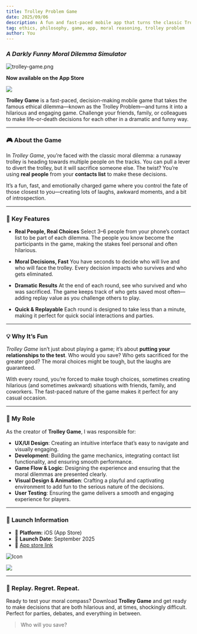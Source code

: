 ```yaml
---
title: Trolley Problem Game
date: 2025/09/06
description: A fun and fast-paced mobile app that turns the classic Trolley Problem into an engaging social game, using real contacts to make tough moral decisions.
tag: ethics, philosophy, game, app, moral reasoning, trolley problem
author: You
---
```


### *A Darkly Funny Moral Dilemma Simulator*

![trolley-game.png](/images/trolley-game.png)

**Now available on the App Store**

[<img src="/images/app-store-small.png">](https://apps.apple.com/de/app/trolley-problem-choices-game/id6751812614?l=en-GB)


**Trolley Game** is a fast-paced, decision-making mobile game that takes the famous ethical dilemma—known as the Trolley Problem—and turns it into a hilarious and engaging game. Challenge your friends, family, or colleagues to make life-or-death decisions for each other in a dramatic and funny way.

---

### 🎮 **About the Game**

In *Trolley Game*, you’re faced with the classic moral dilemma: a runaway trolley is heading towards multiple people on the tracks. You can pull a lever to divert the trolley, but it will sacrifice someone else. The twist? You’re using **real people** from your **contacts list** to make these decisions.

It’s a fun, fast, and emotionally charged game where you control the fate of those closest to you—creating lots of laughs, awkward moments, and a bit of introspection.

---

### 👥 **Key Features**

- **Real People, Real Choices**
  Select 3–6 people from your phone’s contact list to be part of each dilemma. The people you know become the participants in the game, making the stakes feel personal and often hilarious.

- **Moral Decisions, Fast**
  You have seconds to decide who will live and who will face the trolley. Every decision impacts who survives and who gets eliminated.

- **Dramatic Results**
  At the end of each round, see who survived and who was sacrificed. The game keeps track of who gets saved most often—adding replay value as you challenge others to play.

- **Quick & Replayable**
  Each round is designed to take less than a minute, making it perfect for quick social interactions and parties.

---

### 💡 **Why It’s Fun**

*Trolley Game* isn’t just about playing a game; it’s about **putting your relationships to the test**. Who would you save? Who gets sacrificed for the greater good? The moral choices might be tough, but the laughs are guaranteed.

With every round, you’re forced to make tough choices, sometimes creating hilarious (and sometimes awkward) situations with friends, family, and coworkers. The fast-paced nature of the game makes it perfect for any casual occasion.

---

### 🔧 **My Role**

As the creator of **Trolley Game**, I was responsible for:

- **UX/UI Design**: Creating an intuitive interface that’s easy to navigate and visually engaging.
- **Development**: Building the game mechanics, integrating contact list functionality, and ensuring smooth performance.
- **Game Flow & Logic**: Designing the experience and ensuring that the moral dilemmas are presented clearly.
- **Visual Design & Animation**: Crafting a playful and captivating environment to add fun to the serious nature of the decisions.
- **User Testing**: Ensuring the game delivers a smooth and engaging experience for players.

---

### 📲 **Launch Information**

- 🛒 **Platform:** iOS (App Store)
- 🚀 **Launch Date:** September 2025
- 🔗 [App store link](https://apps.apple.com/de/app/trolley-problem-choices-game/id6751812614?l=en-GB)

![Icon](/images/icon_trolley.png)

[<img src="/images/app-store-small.png">](https://apps.apple.com/de/app/trolley-problem-choices-game/id6751812614?l=en-GB)

---

### 🔁 **Replay. Regret. Repeat.**

Ready to test your moral compass? Download **Trolley Game** and get ready to make decisions that are both hilarious and, at times, shockingly difficult. Perfect for parties, debates, and everything in between.

> Who will you save?
